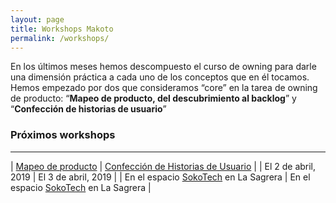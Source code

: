 ```yaml
---
layout: page
title: Workshops Makoto
permalink: /workshops/
---
```


En los últimos meses hemos descompuesto el curso de owning para darle una dimensión práctica a cada uno de los conceptos que en él tocamos. Hemos empezado por dos que consideramos “core” en la tarea de owning de producto: “**Mapeo de producto, del descubrimiento al backlog**” y “**Confección de historias de usuario**”

### Próximos workshops

---

| [Mapeo de producto](/workshop-mapeo-de-producto-en-barcelona) | [Confección de Historias de Usuario](/workshop-historias-de-usuario-en-barcelona) |
| El 2 de abril, 2019                                           | El 3 de abril, 2019                                                               |
| En el espacio [SokoTech](https://soko.tech) en La Sagrera      | En el espacio [SokoTech](https://soko.tech) en La Sagrera                          |
